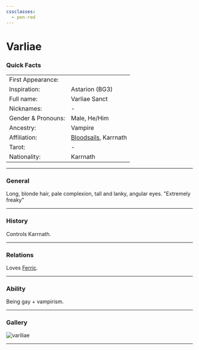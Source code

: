 ```yaml
---
cssclasses:
  - pen-red
---
```

# Varliae
### Quick Facts

|                    |                                                     |
| ------------------ | --------------------------------------------------- |
| First Appearance:  |                                                     |
| Inspiration:          | Astarion (BG3)                                      |
| Full name:         | Varliae Sanct                                       |
| Nicknames:         | -                                                   |
| Gender & Pronouns: | Male, He/Him                                        |
| Ancestry:          | Vampire                                             |
| Affiliation:       | [Bloodsails](../../-Groups/Bloodsails.md), Karrnath |
| Tarot:             | -                                                   |
| Nationality:       | Karrnath                                            |
***
### General
Long, blonde hair, pale complexion, tall and lanky, angular eyes.
"Extremely freaky"

***
### History
Controls Karrnath.

***
### Relations
Loves [Ferric](Ferric.md).

***
### Ability
Being gay + vampirism.

***
### Gallery

![variliae](../../../../../../99%20-%20META/attachments/variliae.png)

***
